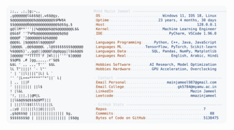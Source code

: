 <picture>
  <source srcset="https://raw.githubusercontent.com/mmazinjameel/mmazinjameel/main/dark_mode.svg?v=1743735291" media="(prefers-color-scheme: dark)">
  <img src="https://raw.githubusercontent.com/mmazinjameel/mmazinjameel/main/light_mode.svg?v=1743735291">
</picture>
